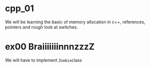 # cpp_01
We will be learning the basic of memory allocation in c++, references, pointers and rough look at switches.

# ex00 BraiiiiiiinnnzzzZ
We will have to implement ```Zombie```class
